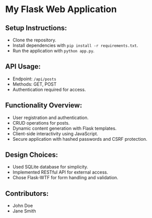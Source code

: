 # My Flask Web Application

## Setup Instructions:
- Clone the repository.
- Install dependencies with `pip install -r requirements.txt`.
- Run the application with `python app.py`.

## API Usage:
- Endpoint: `/api/posts`
- Methods: GET, POST
- Authentication required for access.

## Functionality Overview:
- User registration and authentication.
- CRUD operations for posts.
- Dynamic content generation with Flask templates.
- Client-side interactivity using JavaScript.
- Secure application with hashed passwords and CSRF protection.

## Design Choices:
- Used SQLite database for simplicity.
- Implemented RESTful API for external access.
- Chose Flask-WTF for form handling and validation.

## Contributors:
- John Doe
- Jane Smith
